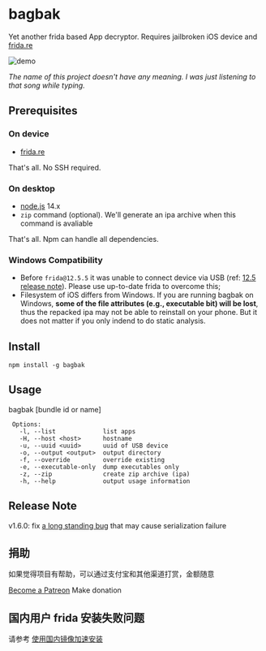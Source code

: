 # bagbak

Yet another frida based App decryptor. Requires jailbroken iOS device and [frida.re](https://www.frida.re/)

![demo](images/screenshot.gif)

*The name of this project doesn't have any meaning. I was just listening to that song while typing.*

## Prerequisites

### On device

* [frida.re](https://www.frida.re/docs/ios/)

That's all. No SSH required.

### On desktop

* [node.js](https://nodejs.org/) 14.x
* `zip` command (optional). We'll generate an ipa archive when this command is avaliable

That's all. Npm can handle all dependencies.

### Windows Compatibility

* Before `frida@12.5.5` it was unable to connect device via USB (ref: [12.5 release note](https://frida.re/news/2019/05/15/frida-12-5-released/)). Please use up-to-date frida to overcome this;
* Filesystem of iOS differs from Windows. If you are running bagbak on Windows, **some of the file attributes (e.g., executable bit) will be lost**, thus the repacked ipa may not be able to reinstall on your phone. But it does not matter if you only indend to do static analysis.

## Install

```
npm install -g bagbak
```

## Usage

bagbak [bundle id or name]

```
 Options:
   -l, --list             list apps
   -H, --host <host>      hostname
   -u, --uuid <uuid>      uuid of USB device
   -o, --output <output>  output directory
   -f, --override         override existing
   -e, --executable-only  dump executables only
   -z, --zip              create zip archive (ipa)
   -h, --help             output usage information
```

## Release Note

v1.6.0: fix [a long standing bug](https://github.com/ChiChou/bagbak/issues/46) that may cause serialization failure

## 捐助

如果觉得项目有帮助，可以通过支付宝和其他渠道打赏，金额随意

[Become a Patreon](http://patreon.com/codecolorist) Make donation

## 国内用户 frida 安装失败问题

请参考 [使用国内镜像加速安装](https://github.com/chaitin/passionfruit/wiki/%E4%BD%BF%E7%94%A8%E5%9B%BD%E5%86%85%E9%95%9C%E5%83%8F%E5%8A%A0%E9%80%9F%E5%AE%89%E8%A3%85#%E9%A2%84%E7%BC%96%E8%AF%91%E5%8C%85%E5%A4%B1%E8%B4%A5)
